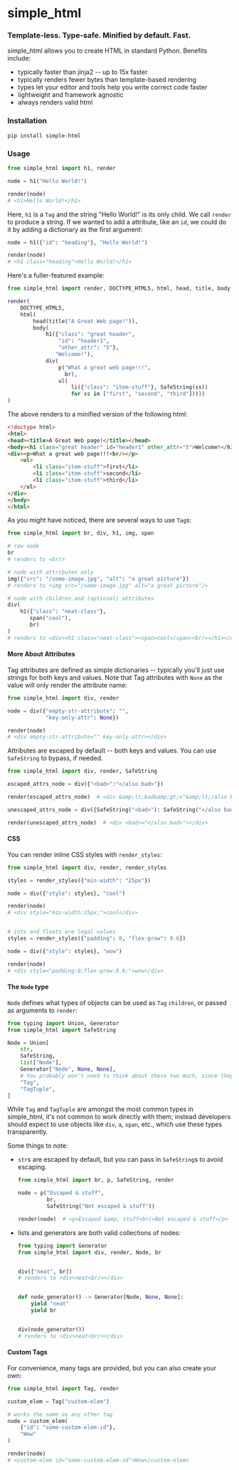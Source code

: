 # simple_html

### Template-less. Type-safe. Minified by default. Fast.

simple_html allows you to create HTML in standard Python. Benefits include:
- typically faster than jinja2 -- up to 15x faster
- typically renders fewer bytes than template-based rendering
- types let your editor and tools help you write correct code faster
- lightweight and framework agnostic
- always renders valid html


### Installation
`pip install simple-html`


### Usage

```python
from simple_html import h1, render

node = h1("Hello World!")

render(node)  
# <h1>Hello World!</h1> 
```
Here, `h1` is a `Tag` and the string "Hello World!" is its only child. We call `render` to produce a string. If we wanted to add a attribute, like an `id`, we could do it by adding a dictionary as the first argument:
```python
node = h1({"id": "heading"}, "Hello World!")

render(node)  
# <h1 class="heading">Hello World!</h1> 
```

Here's a fuller-featured example:
```python
from simple_html import render, DOCTYPE_HTML5, html, head, title, body, h1, div, p, br, ul, li, SafeString

render(
    DOCTYPE_HTML5,
    html(
        head(title("A Great Web page!")),
        body(
            h1({"class": "great header",
                "id": "header1",
                "other_attr": "5"},
               "Welcome!"),
            div(
                p("What a great web page!!!",
                  br),
                ul(
                    li({"class": "item-stuff"}, SafeString(ss))
                    for ss in ["first", "second", "third"]))))
)
```
The above renders to a minified version of the following html:
```html
<!doctype html>
<html>
<head><title>A Great Web page!</title></head>
<body><h1 class="great header" id="header1" other_attr="5">Welcome!</h1>
<div><p>What a great web page!!!<br/></p>
    <ul>
        <li class="item-stuff">first</li>
        <li class="item-stuff">second</li>
        <li class="item-stuff">third</li>
    </ul>
</div>
</body>
</html>
```

As you might have noticed, there are several ways to use `Tag`s:
```python
from simple_html import br, div, h1, img, span

# raw node
br
# renders to <br/>

# node with attributes only
img({"src": "/some-image.jpg", "alt": "a great picture"})
# renders to <img src="/some-image.jpg" alt="a great picture"/>

# node with children and (optional) attributes
div(
    h1({"class": "neat-class"}, 
       span("cool"),
       br)
)
# renders to <div><h1 class="neat-class"><span>cool</span><br/></h1></div>
```

#### More About Attributes

Tag attributes are defined as simple dictionaries -- typically you'll just use strings for both keys and values. Note 
that Tag attributes with `None` as the value will only render the attribute name:
```python
from simple_html import div, render

node = div({"empty-str-attribute": "", 
            "key-only-attr": None})

render(node)
# <div empty-str-attribute="" key-only-attr></div>
```

Attributes are escaped by default -- both keys and values. You can use `SafeString` to bypass, if needed.

```python
from simple_html import div, render, SafeString

escaped_attrs_node = div({"<bad>":"</also bad>"})

render(escaped_attrs_node)  # <div &amp;lt;bad&amp;gt;="&amp;lt;/also bad&amp;gt;"></div>

unescaped_attrs_node = div({SafeString("<bad>"): SafeString("</also bad>")})

render(unescaped_attrs_node)  # <div <bad>="</also bad>"></div>
```

#### CSS

You can render inline CSS styles with `render_styles`:
```python
from simple_html import div, render, render_styles

styles = render_styles({"min-width": "25px"})

node = div({"style": styles}, "cool")

render(node)
# <div style="min-width:25px;">cool</div>


# ints and floats are legal values
styles = render_styles({"padding": 0, "flex-grow": 0.6})

node = div({"style": styles}, "wow")

render(node)
# <div style="padding:0;flex-grow:0.6;">wow</div>
```

#### The `Node` type

`Node` defines what types of objects can be used as `Tag` `children`, or passed as arguments to `render`:

```python
from typing import Union, Generator
from simple_html import SafeString

Node = Union[
    str,
    SafeString, 
    list["Node"],
    Generator["Node", None, None],
    # You probably won't need to think about these two much, since they are mainly internal to the library
    "Tag", 
    "TagTuple",
]
```
While `Tag` and `TagTuple` are amongst the most common types in simple_html, it's not common to work directly with them; instead developers
should expect to use objects like `div`, `a`, `span`, etc., which use these types transparently. 

Some things to note:

- `str`s are escaped by default, but you can pass in `SafeString`s to avoid escaping.
    ```python
    from simple_html import br, p, SafeString, render

    node = p("Escaped & stuff",
             br,
             SafeString("Not escaped & stuff"))

    render(node)  # <p>Escaped &amp; stuff<br/>Not escaped & stuff</p> 
    ```

- lists and generators are both valid collections of nodes:
    ```python
    from typing import Generator
    from simple_html import div, render, Node, br

  
    div(["neat", br])
    # renders to <div>neat<br/></div>


    def node_generator() -> Generator[Node, None, None]:
        yield "neat"
        yield br


    div(node_generator())
    # renders to <div>neat<br/></div>
    ```

#### Custom Tags

For convenience, many tags are provided, but you can also create your own:

```python
from simple_html import Tag, render

custom_elem = Tag("custom-elem")

# works the same as any other tag
node = custom_elem(
    {"id": "some-custom-elem-id"},
    "Wow"
)

render(node)
# <custom-elem id="some-custom-elem-id">Wow</custom-elem>
```
